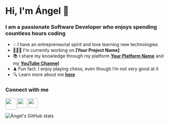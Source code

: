 # Hi, I'm Ángel 👋
### I am a passionate Software Developer who enjoys spending countless hours coding
- 💡 I have an entrepreneurial spirit and love learning new technologies
- 👨🏻‍💻 I’m currently working on **[Your Project Name]**
- 📚 I share my knowledge through my platform [**Your Platform Name**](https://yourplatform.dev) and my [**YouTube Channel**](https://www.youtube.com/yourchannel)
- ♟ Fun fact: I enjoy playing chess, even though I’m not very good at it
- 🔍 Learn more about me [**here**](https://yourwebsite.dev/about-me)

### Connect with me

[<img align="left" src="https://www.iconpacks.net/icons/2/free-youtube-logo-icon-2431-thumb.png" width="35" height="35"/>](https://www.youtube.com/yourchannel)
[<img align="left" src="https://cdn-icons-png.flaticon.com/512/174/174855.png" width="30" height="30"/>](https://www.instagram.com/angelcaamal_3)
[<img align="left" src="https://cdn-icons-png.flaticon.com/512/174/174857.png" width="30" height="30"/>](https://www.linkedin.com/in/yourlinkedin/)

<br />

## 

![Ángel's GitHub stats](https://github-readme-stats.vercel.app/api?username=angelcaamal2908&show_icons=true&count_private=true)
